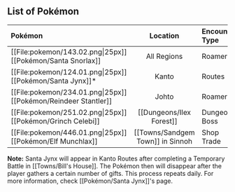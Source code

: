 ## List of Pokémon

| Pokémon | Location | Encounter Type |
| :--- | :---: | :--- |
| [[File:pokemon/143.02.png\|25px]] [[Pokémon/Santa Snorlax]] | All Regions | Roamer |
| [[File:pokemon/124.01.png\|25px]] [[Pokémon/Santa Jynx]]\* | Kanto | Routes |
| [[File:pokemon/234.01.png\|25px]] [[Pokémon/Reindeer Stantler]] | Johto | Roamer |
| [[File:pokemon/251.02.png\|25px]] [[Pokémon/Grinch Celebi]] | [[Dungeons/Ilex Forest]] | Dungeon Boss |
| [[File:pokemon/446.01.png\|25px]] [[Pokémon/Elf Munchlax]] | [[Towns/Sandgem Town]] in Sinnoh | Shop Trade |

**Note:** Santa Jynx will appear in Kanto Routes after completing a Temporary Battle in [[Towns/Bill's House]]. The Pokémon then will disappear after the player gathers a certain number of gifts. This process repeats daily. For more information, check [[Pokémon/Santa Jynx]]'s page.